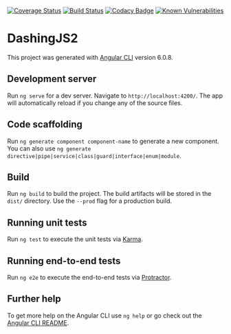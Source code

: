 [![Coverage Status](https://coveralls.io/repos/github/wafyharb/dashingJS2/badge.svg?branch=master)](https://coveralls.io/github/wafyharb/dashingJS2?branch=master)
[![Build Status](https://travis-ci.org/wafyharb/dashingJS2.svg?branch=master)](https://travis-ci.org/wafyharb/dashingJS2)
[![Codacy Badge](https://api.codacy.com/project/badge/Grade/a4708b693ed3481ab896ed047b5a0f7d)](https://www.codacy.com/app/wafyharb/dashingJS2?utm_source=github.com&amp;utm_medium=referral&amp;utm_content=wafyharb/dashingJS2&amp;utm_campaign=Badge_Grade)
[![Known Vulnerabilities](https://snyk.io/test/github/wafyharb/dashingJS2/badge.svg?targetFile=package.json)](https://snyk.io/test/github/wafyharb/dashingJS2?targetFile=package.json)
# DashingJS2

This project was generated with [Angular CLI](https://github.com/angular/angular-cli) version 6.0.8.

## Development server

Run `ng serve` for a dev server. Navigate to `http://localhost:4200/`. The app will automatically reload if you change any of the source files.

## Code scaffolding

Run `ng generate component component-name` to generate a new component. You can also use `ng generate directive|pipe|service|class|guard|interface|enum|module`.

## Build

Run `ng build` to build the project. The build artifacts will be stored in the `dist/` directory. Use the `--prod` flag for a production build.

## Running unit tests

Run `ng test` to execute the unit tests via [Karma](https://karma-runner.github.io).

## Running end-to-end tests

Run `ng e2e` to execute the end-to-end tests via [Protractor](http://www.protractortest.org/).

## Further help

To get more help on the Angular CLI use `ng help` or go check out the [Angular CLI README](https://github.com/angular/angular-cli/blob/master/README.md).
